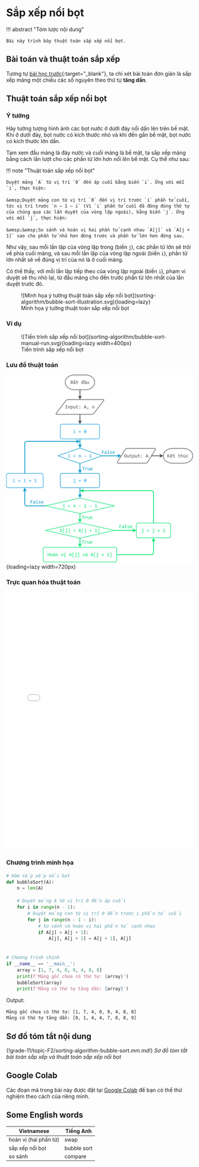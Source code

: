 # Sắp xếp nổi bọt

!!! abstract "Tóm lược nội dung"

    Bài này trình bày thuật toán sắp xếp nổi bọt.

## Bài toán và thuật toán sắp xếp

Tương tự [bài học trước](../topic-F2/sorting-algorithm-selection-sort.md/#bài-toán-và-thuật-toán-sắp-xếp){:target="_blank"}, ta chỉ xét bài toán đơn giản là sắp xếp mảng một chiều các số nguyên theo thứ tự **tăng dần**.

## Thuật toán sắp xếp nổi bọt

### Ý tưởng

Hãy tưởng tượng hình ảnh các bọt nước ở dưới đáy nổi dần lên trên bề mặt. Khi ở dưới đáy, bọt nước có kích thước nhỏ và khi đến gần bề mặt, bọt nước có kích thước lớn dần.

Tạm xem đầu mảng là đáy nước và cuối mảng là bề mặt, ta sắp xếp mảng bằng cách lần lượt cho các phần tử lớn hơn *nổi lên* bề mặt. Cụ thể như sau:

!!! note "Thuật toán sắp xếp nổi bọt"

    Duyệt mảng `A` từ vị trí `0` đến áp cuối bằng biến `i`. Ứng với mỗi `i`, thực hiện:
    
    &emsp;Duyệt mảng con từ vị trí `0` đến vị trí trước `i` phần tử cuối, tức vị trí trước `n – 1 – i` (Vì `i` phần tử cuối đã đứng đúng thứ tự của chúng qua các lần duyệt của vòng lặp ngoài), bằng biến `j`. Ứng với mỗi `j`, thực hiện:

    &emsp;&emsp;So sánh và hoán vị hai phần tử cạnh nhau `A[j]` và `A[j + 1]` sao cho phần tử nhỏ hơn đứng trước và phần tử lớn hơn đứng sau.

Như vậy, sau mỗi lần lặp của vòng lặp trong (biến `j`), các phần tử lớn sẽ *trôi* về phía cuối mảng, và sau mỗi lần lặp của vòng lặp ngoài (biến `i`), phần tử lớn nhất sẽ về đúng vị trí của nó là ở cuối mảng.

Có thể thấy, với mỗi lần lặp tiếp theo của vòng lặp ngoài (biến `i`), phạm vi duyệt sẽ thu nhỏ lại, từ đầu mảng cho đến trước phần tử lớn nhất của lần duyệt trước đó.  

<figure markdown="span">
![Minh họa ý tưởng thuật toán sắp xếp nổi bọt](sorting-algorithm/bubble-sort-illustration.svg){loading=lazy}
<figcaption>Minh họa ý tưởng thuật toán sắp xếp nổi bọt</figcaption>
</figure>

### Ví dụ

<figure markdown="span">
![Tiến trình sắp xếp nổi bọt](sorting-algorithm/bubble-sort-manual-run.svg){loading=lazy width=400px}
<figcaption>Tiến trình sắp xếp nổi bọt</figcaption>
</figure>

### Lưu đồ thuật toán

![Lưu đồ thuật toán sắp xếp nổi bọt](sorting-algorithm/bubble-sort-flowchart.svg){loading=lazy width=720px}

### Trực quan hóa thuật toán

<div>
    <iframe width="100%" height="690px" frameBorder=0 src="../sorting-visualize/bubble-sort.html"></iframe>
</div>  

### Chương trình minh họa

``` py linenums="1"
# Hàm sắp xếp nổi bọt
def bubbleSort(A):
    n = len(A)

    # Duyệt mảng A từ vị trí 0 đến áp cuối
    for i in range(n - 1):
        # Duyệt mảng con từ vị trí 0 đến trước i phần tử cuối
        for j in range(n - 1 - i):
            # So sánh và hoán vị hai phần tử cạnh nhau
            if A[j] > A[j + 1]:
                A[j], A[j + 1] = A[j + 1], A[j]


# Chương trình chính
if __name__ == '__main__':
    array = [1, 7, 4, 0, 9, 4, 8, 8]
    print(f'Mảng gốc chưa có thứ tự: {array}')
    bubbleSort(array)
    print(f'Mảng có thứ tự tăng dần: {array}')
```

Output:

```pycon
Mảng gốc chưa có thứ tự: [1, 7, 4, 0, 9, 4, 8, 8]
Mảng có thứ tự tăng dần: [0, 1, 4, 4, 7, 8, 8, 9]
```

## Sơ đồ tóm tắt nội dung

{!grade-11/topic-F2/sorting-algorithm-bubble-sort.mm.md!}
*Sơ đồ tóm tắt bài toán sắp xếp và thuật toán sắp xếp nổi bọt*

## Google Colab

Các đoạn mã trong bài này được đặt tại <a href="https://colab.research.google.com/drive/1c3INW2H5BhjXAfn18KiXWXlA0vLvDo7n?usp=sharing" target="_blank">Google Colab</a> để bạn có thể thử nghiệm theo cách của riêng mình.

## Some English words

| Vietnamese | Tiếng Anh | 
| --- | --- |
| hoán vị (hai phần tử) | swap |
| sắp xếp nổi bọt | bubble sort |
| so sánh | compare |